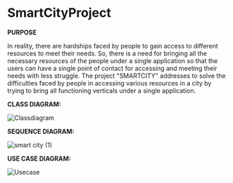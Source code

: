# SmartCityProject

<b>PURPOSE</b>
 
In reality, there are hardships faced by people to gain access to different resources to meet their needs. So, there is a need for bringing all the necessary resources of the people under a single application so that the users can have a single point of contact for accessing and meeting their needs with less struggle. The project "SMARTCITY" addresses to solve the difficulties faced by people in accessing various resources in a city by trying to bring all functioning verticals under a single application.



<b>CLASS DIAGRAM:</b>

![Classdiagram](https://user-images.githubusercontent.com/113465932/206961620-07bc43c0-4fb6-47ba-a8e7-29fb22125b9d.jpeg)

<b>SEQUENCE DIAGRAM:</b>

![smart city (1)](https://user-images.githubusercontent.com/114713947/206962207-a8dfa3ca-6845-45e0-bcb9-133000de418a.jpg)

<b>USE CASE DIAGRAM:</b>

![Usecase](https://user-images.githubusercontent.com/113465932/206961645-53f43460-b979-46c0-a7cf-874e6ab7f9d2.jpeg)

